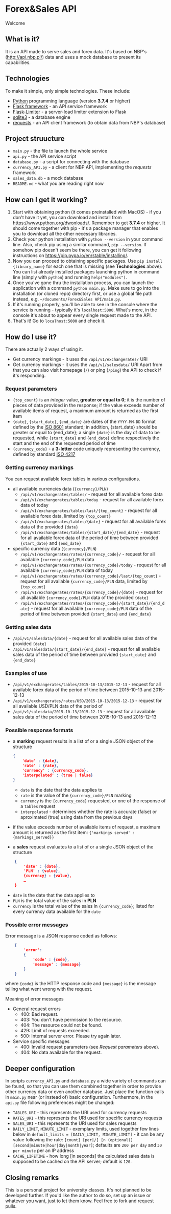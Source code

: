 # Forex&Sales API
Welcome

## What is it?
It is an API made to serve sales and forex data. It's based on NBP's (http://api.nbp.pl/) data and uses a mock database to present its capabilities.

## Technologies
To make it simple, only simple technologies. These include:
* [Python](https://www.python.org/dwonloads/) programming language (version **3.7.4** or higher)
* [Flask framework](https://flask.palletsprojects.com/en/1.1.x/) - an API service framework
* [Flask-Limiter](https://flask-limiter.readthedocs.io/en/stable/) - a server-load limiter extension to Flask
* [sqlite3](https://www.sqlite.org/index.html) - a database engine
* [requests](https://requests.readthedocs.io/en/master/) - an API client framework (to obtain data from NBP's database)

## Project struucture
* `main.py` - the file to launch the whole service
* `api.py` - the API service script
* `database.py` - a script for connecting with the database
* `currency_API.py` - a client for NBP API, implementing the *requests* framework
* `sales_data.db` - a mock database
* `README.md` - what you are reading right now

## How can I get it working?
1. Start with obtaining python (it comes preinstalled with MacOS) - if you don't have it yet, you can download and install from https://www.python.org/dwonloads/. Remember to get **3.7.4** or higher. It should come together with pip - it's a package manager that enables you to download all the other necessary libraries.
2. Check your python installation with `python --version` in your command line. Also, check pip using a similar command, `pip --version`. If somehow pip doesn't seem be there, you can get it following instructions on https://pip.pypa.io/en/stable/installing/.
3. Now you can proceed to obtaining specific packages. Use `pip install {library_name}` for each one that is missing (see **Technologies** above). You can list already installed packages launching python in command line (simply with `python`) and running `help("modules")`.
4. Once you've gone thru the installation process, you can launch the application with a command `python main.py`. Make sure to go into the installation (or cloned repo) directory first, or use a global file path instead, e.g. `~/documents/Forex&Sales API/main.py`.
5. If it's running properly, you'll be able to see in the console where the service is running - typically it's `localhost:5000`. What's more, in the console it's about to appear every single request made to the API.
6. That's it! Go to `localhost:5000` and check it.

## How do I use it?
There are actually 2 ways of using it.
* Get currency markings - it uses the `/api/v1/exchangerates/` URI
* Get currency markings - it uses the `/api/v1/salesdata/` URI
Apart from that you can also visit homepage (`/`) or ping (`/ping`) the API to check if it's responding.

### Request parameters
- `{top_count}` is an *integer* value, **greater or equal to 0**; it is the number of pieces of data provided in the response; if  the value exceeds number of available items of request, a maximum amount is returned as the first item
- `{date}`, `{start_date}`, `{end_date}` are dates of the `YYYY-MM-DD` format defined by the [ISO 8601](http://pl.wikipedia.org/wiki/ISO_8601) standard; in addition, {start_date} should be greater or equal to {end_date}; a single `{date}` is the day of data to be requested, while `{start_date}` and `{end_date}` define respectively the start and the end of the requested period of time
- `{currency_code}` - a **3-letter** code uniquely representing the currency, defined by standard [ISO 4217](http://pl.wikipedia.org/wiki/ISO_4217)

### Getting currency markings
You can request available forex tables in various configurations.

* all available currencies data (`{currency}/PLN`)
    * `/api/v1/exchangerates/tables/` - request for all available forex data
    * `/api/v1/exchangerates/tables/today` - request for all available forex data of today
    * `/api/v1/exchangerates/tables/last/{top_count}` - request for all available forex data, limited by `{top_count}`
    * `/api/v1/exchangerates/tables/{date}` - request for all available forex data of the provided `{date}`
    * `/api/v1/exchangerates/tables/{start_date}/{end_date}` - request for all available forex data of the period of time between provided `{start_date}` and `{end_date}`
* specific currency data (`{currency}/PLN`)
    * `/api/v1/exchangerates/rates/{currency_code}/` - request for all available `{currency_code}/PLN` data
    * `/api/v1/exchangerates/rates/{currency_code}/today` - request for all available `{currency_code}/PLN` data of today
    * `/api/v1/exchangerates/rates/{currency_code}/last/{top_count}` - request for all available `{currency_code}/PLN` data, limited by `{top_count}`
    * `/api/v1/exchangerates/rates/{currency_code}/{date}` - request for all available `{currency_code}/PLN` data of the provided `{date}`
    * `/api/v1/exchangerates/rates/{currency_code}/{start_date}/{end_date}` - request for all available `{currency_code}/PLN` data of the period of time between provided `{start_date}` and `{end_date}`

### Getting sales data
* `/api/v1/salesdata/{date}` - request for all available sales data of the provided `{date}`
* `/api/v1/salesdata/{start_date}/{end_date}` - request for all available sales data of the period of time between provided `{start_date}` and `{end_date}`

### Examples of use
* `/api/v1/exchangerates/tables/2015-10-13/2015-12-13` - request for all available forex data of the period of time between 2015-10-13 and 2015-12-13
* `/api/v1/exchangerates/rates/USD/2015-10-13/2015-12-13` - request for all available USD/PLN data of the period of
* `/api/v1/salesdata/2015-10-13/2015-12-13` - request for all available sales data of the period of time between 2015-10-13 and 2015-12-13

### Possible response formats
* a **marking** request results in a list of or a single JSON object of the structure
    ``` JSON
    {
        'date' : {date},
        'rate' : {rate},
        'currency' : {currency_code},
        'interpolated' : {true | false}
    }
    ```
    - `date` is the date that the data applies to
    - `rate` is the value of the `{currency_code}/PLN` marking
    - `currency` is the `{currency_code}` requested, or one of the response of a `tables` request
    - `interpolated` - determines whether the rate is accurate (false) or aproximated (true) using data from the previous days
* if the value exceeds number of available items of request, a maximum amount is returned as the first item: `{'markings served' : {markings_served}}`

* a **sales** request evaluates to a list of or a single JSON object of the structure
``` JSON
    {
        'date' : {date},
        'PLN' : {value},
        {currency} : {value},
        …
    }
```
- `date` is the date that the data applies to
- `PLN` is the total value of the sales in **PLN**
- `currency` is the total value of the sales in `{currency_code}`; listed for every currency data available for the `date`

### Possible error messages
Error message is a JSON response coded as follows:
```JSON
    {
        'error':
        {
            'code' : {code},
            'message' : {message}
        }
    }
```
where `{code}` is the HTTP response code and `{message}` is the message telling what went wrong with the request.

Meaning of error messages
* General request errors
    * 400: Bad request.
    * 403: You don't have permission to the resource.
    * 404: The resource could not be found.
    * 429: Limit of requests exceeded.
    * 500: Internal server error. Please try again later.
* Service specific messages
    * 400: Invalid request parameters (see *Request parameters* above).
    * 404: No data available for the request.

## Deeper configuration
In scripts `currency_API.py` and `database.py` a wide variety of commands can be found, so that you can use them combined together in order to provide other currency data or even another database. Just place the function calls in `main.py` near (or instead of) basic configuration. Furthermore, in the `api.py` file following preferences might be changed:
* `TABLES_URI` - this represents the URI used for currency requests
* `RATES_URI` - this represents the URI used for specific currency requests
* `SALES_URI` - this represents the URI used for sales requests
* `DAILY_LIMIT`,  `MINUTE_LIMIT` - exemplary limits, used together few lines below in `default_limits = [DAILY_LIMIT, MINUTE_LIMIT]` - it can be any value following  the rule: `[count] [per|/] [n (optional)] [second|minute|hour|day|month|year]`; defaults are `200 per day` and `30 per minute` per an IP address
* `CACHE_LIFETIME` - how long [in seconds] the calculated sales data is supposed to be cached on the API server; default is `120`.

## Closing remarks
This is a personal project for university classes. It's not planned to be developed further. If you'd like the author to do so, set up an issue or whatever you want, just to let them know. Feel free to fork and request pulls.
